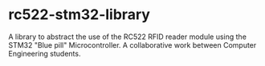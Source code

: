 # rc522-stm32-library
A library to abstract the use of the RC522 RFID reader module using the STM32 "Blue pill" Microcontroller. A collaborative work between Computer Engineering students.

